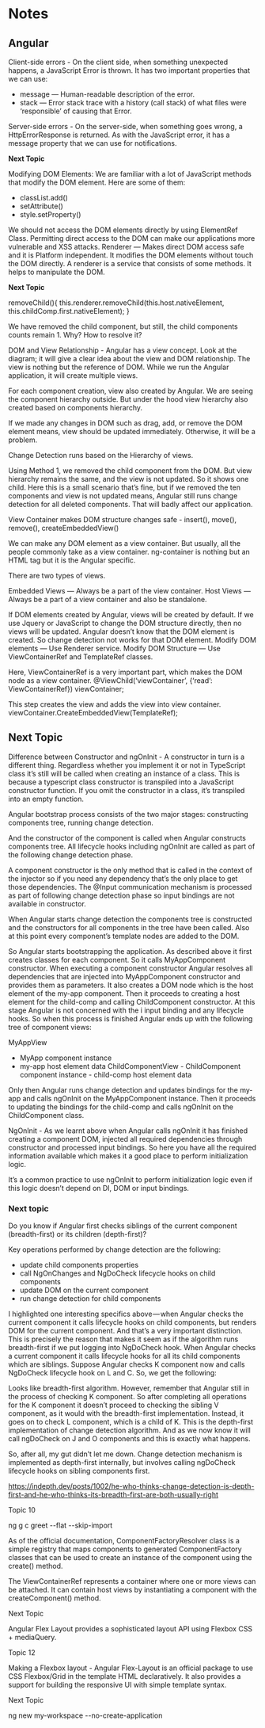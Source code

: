 # Notes

## Angular

Client-side errors - On the client side, when something unexpected happens, a JavaScript Error is thrown. It has two important properties that we can use:

- message — Human-readable description of the error.
- stack — Error stack trace with a history (call stack) of what files were ‘responsible’ of causing that Error.

Server-side errors - On the server-side, when something goes wrong, a HttpErrorResponse is returned. As with the JavaScript error, it has a message property that we can use for notifications.

**Next Topic**

Modifying DOM Elements: We are familiar with a lot of JavaScript methods that modify the DOM element. Here are some of them:

- classList.add()
- setAttribute()
- style.setProperty()

We should not access the DOM elements directly by using ElementRef Class. Permitting direct access to the DOM can make our applications more vulnerable and XSS attacks. Renderer — Makes direct DOM access safe and it is Platform independent. It modifies the DOM elements without touch the DOM directly. A renderer is a service that consists of some methods. It helps to manipulate the DOM.

**Next Topic**

removeChild(){
this.renderer.removeChild(this.host.nativeElement, this.childComp.first.nativeElement);
}

We have removed the child component, but still, the child components counts remain 1. Why? How to resolve it?

DOM and View Relationship - Angular has a view concept. Look at the diagram; it will give a clear idea about the view and DOM relationship. The view is nothing but the reference of DOM. While we run the Angular application, it will create multiple views.

For each component creation, view also created by Angular. We are seeing the component hierarchy outside. But under the hood view hierarchy also created based on components hierarchy.

If we made any changes in DOM such as drag, add, or remove the DOM element means, view should be updated immediately. Otherwise, it will be a problem.

Change Detection runs based on the Hierarchy of views.

Using Method 1, we removed the child component from the DOM. But view hierarchy remains the same, and the view is not updated. So it shows one child. Here this is a small scenario that’s fine, but if we removed the ten components and view is not updated means, Angular still runs change detection for all deleted components. That will badly affect our application.

View Container makes DOM structure changes safe - insert(), move(), remove(), createEmbeddedView()

We can make any DOM element as a view container. But usually, all the people commonly take <ng-container> as a view container. ng-container is nothing but an HTML tag but it is the Angular specific.

There are two types of views.

Embedded Views — Always be a part of the view container.
Host Views — Always be a part of a view container and also be standalone.

If DOM elements created by Angular, views will be created by default. If we use Jquery or JavaScript to change the DOM structure directly, then no views will be updated. Angular doesn’t know that the DOM element is created. So change detection not works for that DOM element.
Modify DOM elements — Use Renderer service.
Modify DOM Structure — Use ViewContainerRef and TemplateRef classes.

Here, ViewContainerRef is a very important part, which makes the DOM node as a view container.
@ViewChild(‘viewContainer’, {‘read’: ViewContainerRef}) viewContainer;

This step creates the view and adds the view into view container.
viewContainer.CreateEmbeddedView(TemplateRef);

## Next Topic

Difference between Constructor and ngOnInit - A constructor in turn is a different thing. Regardless whether you implement it or not in TypeScript class it’s still will be called when creating an instance of a class. This is because a typescript class constructor is transpiled into a JavaScript constructor function. If you omit the constructor in a class, it’s transpiled into an empty function.

Angular bootstrap process consists of the two major stages: constructing components tree, running change detection.

And the constructor of the component is called when Angular constructs components tree. All lifecycle hooks including ngOnInit are called as part of the following change detection phase.

A component constructor is the only method that is called in the context of the injector so if you need any dependency that’s the only place to get those dependencies. The @Input communication mechanism is processed as part of following change detection phase so input bindings are not available in constructor.

When Angular starts change detection the components tree is constructed and the constructors for all components in the tree have been called. Also at this point every component’s template nodes are added to the DOM.

<my-app>
   <child-comp [i]='prop'>

So Angular starts bootstrapping the application. As described above it first creates classes for each component. So it calls MyAppComponent constructor. When executing a component constructor Angular resolves all dependencies that are injected into MyAppComponent constructor and provides them as parameters. It also creates a DOM node which is the host element of the my-app component. Then it proceeds to creating a host element for the child-comp and calling ChildComponent constructor. At this stage Angular is not concerned with the i input binding and any lifecycle hooks. So when this process is finished Angular ends up with the following tree of component views:

MyAppView

- MyApp component instance
- my-app host element data
  ChildComponentView - ChildComponent component instance - child-comp host element data

Only then Angular runs change detection and updates bindings for the my-app and calls ngOnInit on the MyAppComponent instance. Then it proceeds to updating the bindings for the child-comp and calls ngOnInit on the ChildComponent class.

NgOnInit - As we learnt above when Angular calls ngOnInit it has finished creating a component DOM, injected all required dependencies through constructor and processed input bindings. So here you have all the required information available which makes it a good place to perform initialization logic.

It’s a common practice to use ngOnInit to perform initialization logic even if this logic doesn’t depend on DI, DOM or input bindings.

### Next topic

Do you know if Angular first checks siblings of the current component (breadth-first) or its children (depth-first)?

Key operations performed by change detection are the following:

- update child components properties
- call NgOnChanges and NgDoCheck lifecycle hooks on child components
- update DOM on the current component
- run change detection for child components

I highlighted one interesting specifics above — when Angular checks the current component it calls lifecycle hooks on child components, but renders DOM for the current component. And that’s a very important distinction. This is precisely the reason that makes it seem as if the algorithm runs breadth-first if we put logging into NgDoCheck hook. When Angular checks a current component it calls lifecycle hooks for all its child components which are siblings. Suppose Angular checks K component now and calls NgDoCheck lifecycle hook on L and C. So, we get the following:

Looks like breadth-first algorithm. However, remember that Angular still in the process of checking K component. So after completing all operations for the K component it doesn’t proceed to checking the sibling V component, as it would with the breadth-first implementation. Instead, it goes on to check L component, which is a child of K. This is the depth-first implementation of change detection algorithm. And as we now know it will call ngDoCheck on J and O components and this is exactly what happens.

So, after all, my gut didn’t let me down. Change detection mechanism is implemented as depth-first internally, but involves calling ngDoCheck lifecycle hooks on sibling components first.

<https://indepth.dev/posts/1002/he-who-thinks-change-detection-is-depth-first-and-he-who-thinks-its-breadth-first-are-both-usually-right>

Topic 10

ng g c greet --flat --skip-import

As of the official documentation, ComponentFactoryResolver class is a simple registry that maps components to generated ComponentFactory classes that can be used to create an instance of the component using the create() method.

The ViewContainerRef represents a container where one or more views can be attached. It can contain host views by instantiating a component with the createComponent() method.

Next Topic

Angular Flex Layout provides a sophisticated layout API using Flexbox CSS + mediaQuery.

Topic 12

Making a Flexbox layout - Angular Flex-Layout is an official package to use CSS Flexbox/Grid in the template HTML declaratively.
It also provides a support for building the responsive UI with simple template syntax.

Next Topic

ng new my-workspace --no-create-application
